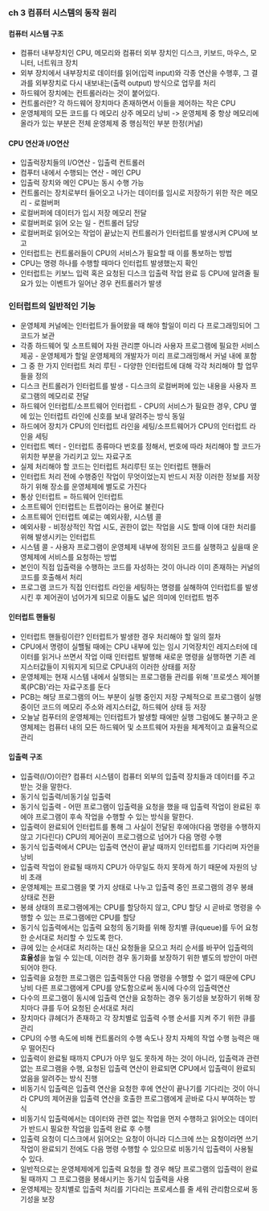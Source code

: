 ### ch 3 컴퓨터 시스템의 동작 원리
#### 컴퓨터 시스템 구조
- 컴퓨터 내부장치인 CPU, 메모리와 컴퓨터 외부 장치인 디스크, 키보드, 마우스, 모니터, 너트워크 장치
- 외부 장치에서 내부장치로 데이터를 읽어(입력 input)와 각종 연산을 수행후, 그 결과를 외부장치로 다시 내보내는(출력 output) 방식으로 업무를 처리
- 하드웨어 장치에는 컨트롤러라는 것이 붙어있다.
- 컨트롤러란? 각 하드웨어 장치마다 존재하면서 이들을 제어하는 작은 CPU
- 운영체제의 모든 코드를 다 메모리 상주 메모리 낭비 -> 운영체제 중 항상 메모리에 올라가 있는 부분은 전체 운영체제 중 행심적인 부분 한정(커널)
#### CPU 연산과 I/O연산
- 입출럭장치들의 I/O연산 - 입출력 컨트롤러
- 컴푸터 내에서 수행되는 연산 - 메인 CPU
- 입출럭 장치와 메인 CPU는 동시 수행 가능
- 컨트롤러는 장치로부터 들어오고 나가는 데이터를 임시로 저장하기 위한 작은 메모리 - 로컬버퍼
- 로컬버퍼에 데이터가 입시 저장 메모리 전달
- 로컬버퍼로 읽어 오는 일 - 컨트롤러 담당
- 로컬버퍼로 읽어오는 작업이 끝났는지 컨트롤러가 인터럽트를 발생시켜 CPU에 보고
- 인터럽트는 컨트롤러들이 CPU의 서비스가 필요할 때 이를 통보하는 방법
- CPU는 명령 하나를 수행할 때마다 인터럽트 발생했는지 확인
- 인터럽트는 키보느 입력 혹은 요청된 디스크 입출력 작업 완료 등 CPU에 알려줄 필요가 있는 이벤트가 일어난 경우 컨트롤러가 발생
### 인터럽트의 일반적인 기능
- 운영체제 커널에는 인터럽트가 들어왔을 때 해야 할일이 미리 다 프로그래밍되어 그 코드가 보관
- 각종 하드웨어 및 소프트웨어 자원 관리뿐 아니라 사용자 프로그램에 필요한 서비스 제공 - 운영체제가 할일 운영체제의 개발자가 미리 프로그래밍해서 커널 내에 포함
- 그 중 한 가지 인터럽트 처리 루틴 - 다양한 인터럽트에 대해 각각 처리해야 할 업무들을 정의
- 디스크 컨트롤러가 인터럽트를 발생 - 디스크의 로컬버퍼에 있는 내용을 사용자 프로그램의 메모리로 전달
- 하드웨어 인터럽트/소프트웨어 인터럽트 - CPU의 서비스가 필요한 경우, CPU 옆에 있는 인터럽트 라인에 신호를 보내 알려주는 방식 동일
- 하드에어 장치가 CPU의 인터럽트 라인을 세팅/소프트웨어가 CPU의 인터럽트 라인을 세팅
- 인터럽트 벡터 - 인터럽트 종류마다 번호를 정해서, 번호에 따라 처리해야 할 코드가 위치한 부분을 가리키고 있느 자료구조
- 실제 처리해야 할 코드는 인터럽트 처리루틴 또는 인터럽트 핸들러
- 인터럽트 처리 전에 수행중인 작업이 무엇이었는지 반드시 저장 이러한 정보를 저장하기 위해 장소를 운영체제에 별도로 가진다
- 통상 인터럽트 = 하드웨어 인터럽트
- 소프트웨어 인터럽트는 트랩이라는 용어로 불린다
- 소프트웨어 인터럽트 예로는 예외사황, 시스템 콜
- 예외사황 - 비정상적인 작업 시도, 권한이 없는 작업을 시도 할때 이에 대한 처리를 위해 발생시키는 인터럽트
- 시스템 콜 - 사용자 프로그램이 운영체제 내부에 정의된 코드를 실행하고 싶을때 운영체제에 서비스를 요청하는 방법
- 본인이 직접 입출력을 수행하는 코드를 자성하는 것이 아니라 이미 존재하는 커널의 코드를 호출해서 처리
- 프로그램 코드가 직접 인터럽트 라인을 세팅하는 명령를 실해하여 인터럽트를 발생시킨 후 제어권이 넘어가게 되므로 이들도 넓은 의미에 인터럽트 범주
#### 인터럽트 핸들링
- 인터럽트 핸들링이란? 인터럽트가 발생한 경우 처리해야 할 일의 절차
- CPU에서 명령이 실핼될 때에는 CPU 내부에 있는 임시 기억장치인 레지스터에 데이터를 읽거나 쓰면서 작업 이때 인터럽트 발행해 새로운 명령을 실행하면 기존 레지스터값들이 지워지게 되므로 CPU내의 이러한 상태를 저장
- 운영체제는 현재 시스템 내에서 실행되는 프로그램들 관리를 위해 '프로셋스 제어블록(PCB)'라는 자료구조를 둔다
- PCB는 해당 프로그램의 어느 부분이 실행 중인지 저장 구체적으로 프로그램이 실행 중이던 코드의 메모리 주소와 레지스터값, 하드웨어 상태 등 저장
- 오늘날 컴푸터의 운영체제는 인터럽트가 발생할 때에만 실행 그럼에도 불구하고 운영체제는 컴퓨터 내의 모든 하드웨어 및 소프트웨어 자원을 체계적이고 효율적으로 관리
#### 입출력 구조
- 입출력(I/O)이란? 컴퓨터 시스템이 컴퓨터 외부의 입출력 장치들과 데이터를 주고받는 것을 말한다.
- 동기식 입출력/비동기실 입출력
- 동기식 입출력 - 어떤 프로그램이 입출력을 요청을 했을 때 입출력 작업이 완료된 후에야 프로그램이 후속 작업을 수행할 수 있는 방식을 말한다.
- 입출력이 완료되어 인터럽트를 통해 그 사실이 전달된 후에야(다음 명령을 수행하지 않고 기다린다) CPU의 제어권이 프로그램으로 넘어가 다음 명령 수행
- 동기식 입출력에서 CPU는 입출력 연산이 끝날 때까지 인터럽트를 기다리며 자언을 낭비
- 입출력 작업이 완료될 때까지 CPU가 아무일도 하지 못하게 하기 때문에 자원의 낭비 초래
- 운영체제는 프로그램을 몇 가지 상태로 나누고 입출력 중인 프로그램의 경우 봉쇄 상태로 전환
- 봉쇄 상태의 프로그램에게는 CPU를 할당하지 않고, CPU 할당 시 곧바로 명령을 수행할 수 있는 프로그램에만 CPU를 할당
- 동기식 입출력에서는 입출력 요청의 동기화를 위해 장치별 큐(queue)를 두어 요청한 순서대로 처리할 수 있도록 한다.
- 큐에 있는 순서대로 처리하는 대신 요청들을 모으고 처리 순서를 바꾸어 입출력의 **효율성**을 높일 수 있는데, 이러한 경우 동기화를 보장하기 위한 별도의 방안이 마련되어야 한다.
- 입출력을 요청한 프로그램은 입출력동안 다음 명령을 수행할 수 없기 때문에 CPU 낭비 다른 프로그램에게 CPU를 양도함으로써 동시에 다수의 입출력연산 
- 다수의 프로그램이 동시에 입출력 연산을 요청하는 경우 동기성을 보장하기 위해 장치마다 큐를 두어 요청된 순서대로 처리
- 장치마다 큐헤더가 존재하고 각 장치별로 입출력 수행 순서를 지켜 주기 위한 큐를 관리
- CPU의 수행 속도에 비해 컨트롤러의 수행 속도나 장치 자체의 작업 수행 능력은 매우 떨어진다
- 입출력이 완료될 때까지 CPU가 아무 일도 못하게 하는 것이 아니라, 입출력과 관련 없는 프로그램을 수행, 요청된 입출력 연산이 완료되면 CPU에서 입출력이 완료되었음을 알려주는 방식 진행
- 비동기식 입출력은 입출력 연산을 요청한 후에 연산이 끝나기를 기다리는 것이 아니라 CPU의 제어권을 입출력 연산을 호출한 프로그램에게 곧바로 다시 부여하는 방식
- 비동기식 입출력에서는 데이터와 관련 없는 작업을 먼저 수행하고 읽어오는 데이터가 반드시 필요한 작업을 입출력 완료 후 수행
- 입출력 요청이 디스크에서 읽어오는 요청이 아니라 디스크에 쓰는 요청이라면 쓰기 작업이 완료되기 전에도 다음 명령 수행할 수 있으므로 비동기식 입출력이 사용될 수 있다.
- 일반적으로는 운영체제에게 입출력 요청을 할 경우 해당 프로그램의 입출력이 완료될 때까지 그 프로그램을 봉쇄시키는 동기식 입출력을 사용
- 운영체제는 장치별로 입출력 처리를 기다리는 프로세스를 줄 세워 관리함으로써 동기성을 보장
